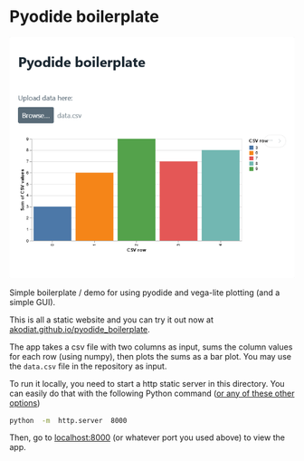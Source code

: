 
# Pyodide boilerplate
![Example result using data.csv](example.png)

Simple boilerplate / demo for using pyodide and vega-lite plotting (and a simple GUI).

This is all a static website and you can try it out now at [akodiat.github.io/pyodide_boilerplate](akodiat.github.io/pyodide_boilerplate).

The app takes a csv file with two columns as input, sums the column values for each row (using numpy), then plots the sums as a bar plot. You may use the `data.csv` file in the repository as input.


To run it locally, you need to start a http static server in this directory. You can easily do that with the following Python command ([or any of these other options](https://gist.github.com/willurd/5720255))

```sh
python  -m  http.server  8000
```

Then, go to [localhost:8000](localhost:8000) (or whatever port you used above) to view the app.